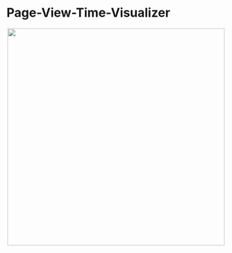 # Page-View-Time-Visualizer

<div align="center">
  <img src="https://user-images.githubusercontent.com/102380417/178588773-54bcb960-2f73-49a4-ad2e-5693311a844c.png" width="500px" />
</div>
